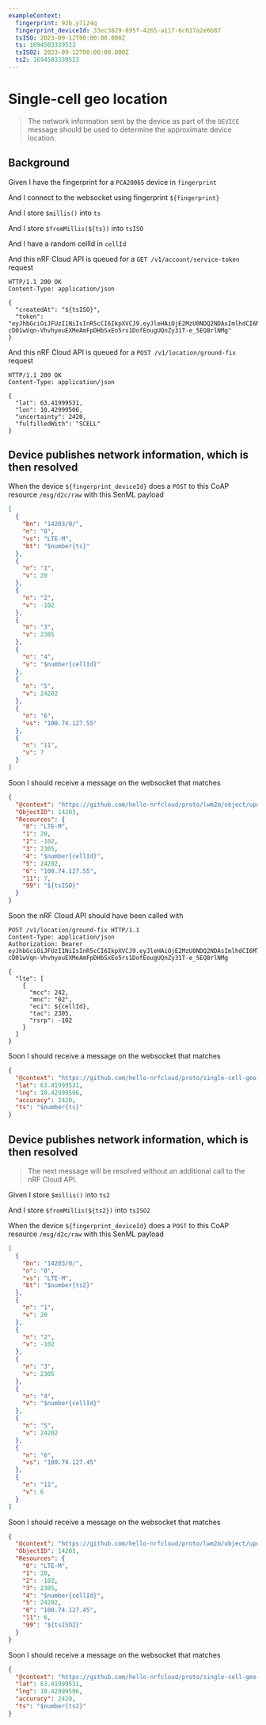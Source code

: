 ```yaml
---
exampleContext:
  fingerprint: 92b.y7i24q
  fingerprint_deviceId: 33ec3829-895f-4265-a11f-6c617a2e6b87
  tsISO: 2023-09-12T00:00:00.000Z
  ts: 1694503339523
  tsISO2: 2023-09-12T00:00:00.000Z
  ts2: 1694503339523
---
```


# Single-cell geo location

> The network information sent by the device as part of the `DEVICE` message
> should be used to determine the approximate device location.

## Background

Given I have the fingerprint for a `PCA20065` device in `fingerprint`

And I connect to the websocket using fingerprint `${fingerprint}`

And I store `$millis()` into `ts`

And I store `$fromMillis(${ts})` into `tsISO`

And I have a random cellId in `cellId`

And this nRF Cloud API is queued for a `GET /v1/account/service-token` request

```
HTTP/1.1 200 OK
Content-Type: application/json

{
  "createdAt": "${tsISO}",
  "token": "eyJhbGciOiJFUzI1NiIsInR5cCI6IkpXVCJ9.eyJleHAiOjE2MzU0NDQ2NDAsImlhdCI6MTYzMjg1MjY1NCwic3ViIjoibnJmY2xvdWQtZXZhbHVhdGlvbi1kZXZpY2UtM2JmNTBlY2YtMmY3Zi00NjlmLTg4YTQtMmFhODhiZGMwODNiIn0.ldxPFg7xofD8gxjRkdu8WXl-cD01wVqn-VhvhyeuEXMeAmFpDHbSxEo5rs1DofEougUQnZy31T-e_5EQ8rlNMg"
}
```

And this nRF Cloud API is queued for a `POST /v1/location/ground-fix` request

```
HTTP/1.1 200 OK
Content-Type: application/json

{
  "lat": 63.41999531,
  "lon": 10.42999506,
  "uncertainty": 2420,
  "fulfilledWith": "SCELL"
}
```

## Device publishes network information, which is then resolved

When the device `${fingerprint_deviceId}` does a `POST` to this CoAP resource
`/msg/d2c/raw` with this SenML payload

```json
[
  {
    "bn": "14203/0/",
    "n": "0",
    "vs": "LTE-M",
    "bt": "$number{ts}"
  },
  {
    "n": "1",
    "v": 20
  },
  {
    "n": "2",
    "v": -102
  },
  {
    "n": "3",
    "v": 2305
  },
  {
    "n": "4",
    "v": "$number{cellId}"
  },
  {
    "n": "5",
    "v": 24202
  },
  {
    "n": "6",
    "vs": "100.74.127.55"
  },
  {
    "n": "11",
    "v": 7
  }
]
```

Soon I should receive a message on the websocket that matches

```json
{
  "@context": "https://github.com/hello-nrfcloud/proto/lwm2m/object/update",
  "ObjectID": 14203,
  "Resources": {
    "0": "LTE-M",
    "1": 20,
    "2": -102,
    "3": 2305,
    "4": "$number{cellId}",
    "5": 24202,
    "6": "100.74.127.55",
    "11": 7,
    "99": "${tsISO}"
  }
}
```

Soon the nRF Cloud API should have been called with

```
POST /v1/location/ground-fix HTTP/1.1
Content-Type: application/json
Authorization: Bearer eyJhbGciOiJFUzI1NiIsInR5cCI6IkpXVCJ9.eyJleHAiOjE2MzU0NDQ2NDAsImlhdCI6MTYzMjg1MjY1NCwic3ViIjoibnJmY2xvdWQtZXZhbHVhdGlvbi1kZXZpY2UtM2JmNTBlY2YtMmY3Zi00NjlmLTg4YTQtMmFhODhiZGMwODNiIn0.ldxPFg7xofD8gxjRkdu8WXl-cD01wVqn-VhvhyeuEXMeAmFpDHbSxEo5rs1DofEougUQnZy31T-e_5EQ8rlNMg

{
  "lte": [
    {
      "mcc": 242,
      "mnc": "02",
      "eci": ${cellId},
      "tac": 2305,
      "rsrp": -102
    }
  ]
}
```

Soon I should receive a message on the websocket that matches

```json
{
  "@context": "https://github.com/hello-nrfcloud/proto/single-cell-geo-location",
  "lat": 63.41999531,
  "lng": 10.42999506,
  "accuracy": 2420,
  "ts": "$number{ts}"
}
```

## Device publishes network information, which is then resolved

> The next message will be resolved without an additional call to the nRF Cloud
> API.

Given I store `$millis()` into `ts2`

And I store `$fromMillis(${ts2})` into `tsISO2`

When the device `${fingerprint_deviceId}` does a `POST` to this CoAP resource
`/msg/d2c/raw` with this SenML payload

```json
[
  {
    "bn": "14203/0/",
    "n": "0",
    "vs": "LTE-M",
    "bt": "$number{ts2}"
  },
  {
    "n": "1",
    "v": 20
  },
  {
    "n": "2",
    "v": -102
  },
  {
    "n": "3",
    "v": 2305
  },
  {
    "n": "4",
    "v": "$number{cellId}"
  },
  {
    "n": "5",
    "v": 24202
  },
  {
    "n": "6",
    "vs": "100.74.127.45"
  },
  {
    "n": "11",
    "v": 6
  }
]
```

Soon I should receive a message on the websocket that matches

```json
{
  "@context": "https://github.com/hello-nrfcloud/proto/lwm2m/object/update",
  "ObjectID": 14203,
  "Resources": {
    "0": "LTE-M",
    "1": 20,
    "2": -102,
    "3": 2305,
    "4": "$number{cellId}",
    "5": 24202,
    "6": "100.74.127.45",
    "11": 6,
    "99": "${tsISO2}"
  }
}
```

Soon I should receive a message on the websocket that matches

```json
{
  "@context": "https://github.com/hello-nrfcloud/proto/single-cell-geo-location",
  "lat": 63.41999531,
  "lng": 10.42999506,
  "accuracy": 2420,
  "ts": "$number{ts2}"
}
```
